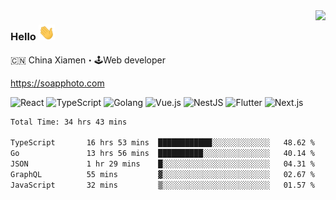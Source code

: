 <img align="right" src="https://github-readme-stats.vercel.app/api?username=yiiu&show_icons=false&bg_color=30,e96443,904e95&title_color=fff&text_color=fff" />

### Hello <img src="https://raw.githubusercontent.com/ABSphreak/ABSphreak/master/gifs/Hi.gif" width="26px" />
 
🇨🇳 China Xiamen・🕹Web developer

https://soapphoto.com

<p align="left"><img src="https://cdn.svgporn.com/logos/react.svg" alt="React" width="32" height="32"/> <img src="https://cdn.svgporn.com/logos/typescript-icon.svg" alt="TypeScript" width="32" height="32"/> <img src="https://cdn.svgporn.com/logos/gopher.svg" alt="Golang" width="32" height="32"/> <img src="https://cdn.svgporn.com/logos/vue.svg" alt="Vue.js" width="32" height="32"/> <img src="https://cdn.svgporn.com/logos/nestjs.svg" alt="NestJS" width="32" height="32"/> <img src="https://cdn.svgporn.com/logos/flutter.svg" alt="Flutter" width="32" height="32"/> <img src="https://cdn.svgporn.com/logos/nextjs-icon.svg" alt="Next.js" width="32" height="32"/></p>


<!--START_SECTION:waka-->

```txt
Total Time: 34 hrs 43 mins

TypeScript       16 hrs 53 mins  ████████████░░░░░░░░░░░░░   48.62 %
Go               13 hrs 56 mins  ██████████░░░░░░░░░░░░░░░   40.14 %
JSON             1 hr 29 mins    █░░░░░░░░░░░░░░░░░░░░░░░░   04.31 %
GraphQL          55 mins         ▓░░░░░░░░░░░░░░░░░░░░░░░░   02.67 %
JavaScript       32 mins         ▒░░░░░░░░░░░░░░░░░░░░░░░░   01.57 %
```

<!--END_SECTION:waka-->
